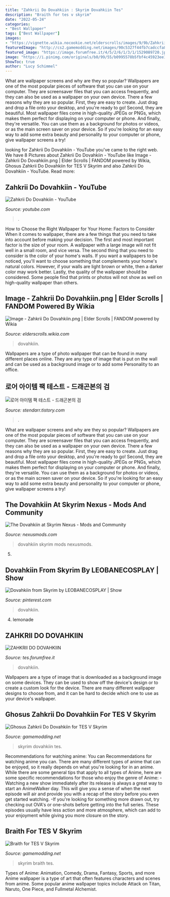 ```yaml
---
title: "Zahkrii Do Dovahkiin : Skyrim Dovahkiin Tes"
description: "Braith for tes v skyrim"
date: "2022-05-24"
categories:
- "Best Wallpaper"
tags: ["Best Wallpaper"]
images:
- "https://vignette.wikia.nocookie.net/elderscrolls/images/9/9b/Zahkrii_Do_Dovahkiin.png/revision/latest?cb=20141123124320"
featuredImage: "http://cs2.gamemodding.net/images/90c5327f44fb7cadccfa8ad6b923ae0373cfb0fd4d51036dc3d69e4f9d071b53.jpg"
featured_image: "https://image.forumfree.it/4/5/2/6/1/3/1/1529089720.jpg"
image: "https://i.pinimg.com/originals/b0/99/55/b0995578b5fbf4c45923ee165c5aab78.jpg"
ShowToc: true
author: "Lucy Schimmel"
---
```



What are wallpaper screens and why are they so popular?
Wallpapers are one of the most popular pieces of software that you can use on your computer. They are screensaver files that you can access frequently, and they can also be used as a wallpaper on your own device. There a few reasons why they are so popular. First, they are easy to create. Just drag and drop a file onto your desktop, and you're ready to go! Second, they are beautiful. Most wallpaper files come in high-quality JPEGs or PNGs, which makes them perfect for displaying on your computer or phone. And finally, they're versatile. You can use them as a background for photos or videos, or as the main screen saver on your device. So if you're looking for an easy way to add some extra beauty and personality to your computer or phone, give wallpaper screens a try!

	

		
looking for Zahkrii Do Dovahkiin - YouTube you've came to the right web. We have 8 Pictures about Zahkrii Do Dovahkiin - YouTube like Image - Zahkrii Do Dovahkiin.png | Elder Scrolls | FANDOM powered by Wikia, Ghosus Zahkrii Do Dovahkiin for TES V Skyrim and also Zahkrii Do Dovahkiin - YouTube. Read more:
		
    
## Zahkrii Do Dovahkiin - YouTube

<img loading=lazy src="https://i.ytimg.com/vi/7w80Tf0D6sw/maxresdefault.jpg" onerror="this.onerror=null;this.src='https://tse2.mm.bing.net/th?id=OIP.PnEoNJYZXR32Wyj7LiTqhAHaEK&amp;pid=15.1';" alt="Zahkrii Do Dovahkiin - YouTube">

_Source: youtube.com_

>. 

	

How to Choose the Right Wallpaper for Your Home: Factors to Consider
When it comes to wallpaper, there are a few things that you need to take into account before making your decision. The first and most important factor is the size of your room. A wallpaper with a large image will not fit well in a small room, and vice versa. 
The second thing that you need to consider is the color of your home's walls. If you want a wallpapers to be noticed, you'll want to choose something that complements your home's natural colors. However, if your walls are light brown or white, then a darker color may work better. 
Lastly, the quality of the wallpaper should be considered. Some people find that prints or photos will not show as well on high-quality wallpaper than others.

    
## Image - Zahkrii Do Dovahkiin.png | Elder Scrolls | FANDOM Powered By Wikia

<img loading=lazy src="https://vignette.wikia.nocookie.net/elderscrolls/images/9/9b/Zahkrii_Do_Dovahkiin.png/revision/latest?cb=20141123124320" onerror="this.onerror=null;this.src='https://tse3.mm.bing.net/th?id=OIP.7VnrpTbpuoVdaU85XZktmwHaEK&amp;pid=15.1';" alt="Image - Zahkrii Do Dovahkiin.png | Elder Scrolls | FANDOM powered by Wikia">

_Source: elderscrolls.wikia.com_

>dovahkiin. 

	



Wallpapers are a type of photo wallpaper that can be found in many different places online. They are any type of image that is put on the wall and can be used as a background image or to add some Personality to an office.

    
## 로어 아이템 팩 테스트 - 드래곤본의 검

<img loading=lazy src="https://img1.daumcdn.net/thumb/R720x0.q80/?scode=mtistory2&amp;fname=http:%2F%2Fcfile9.uf.tistory.com%2Fimage%2F23612E46554B1F6503EDE4" onerror="this.onerror=null;this.src='https://tse1.mm.bing.net/th?id=OIP.0riLiNiokkDyRiIoAEreEQHaEJ&amp;pid=15.1';" alt="로어 아이템 팩 테스트 - 드래곤본의 검">

_Source: stendarr.tistory.com_

>. 

	

What are wallpaper screens and why are they so popular?
Wallpapers are one of the most popular pieces of software that you can use on your computer. They are screensaver files that you can access frequently, and they can also be used as a wallpaper on your own device. There a few reasons why they are so popular. First, they are easy to create. Just drag and drop a file onto your desktop, and you're ready to go! Second, they are beautiful. Most wallpaper files come in high-quality JPEGs or PNGs, which makes them perfect for displaying on your computer or phone. And finally, they're versatile. You can use them as a background for photos or videos, or as the main screen saver on your device. So if you're looking for an easy way to add some extra beauty and personality to your computer or phone, give wallpaper screens a try!

    
## The Dovahkiin At Skyrim Nexus - Mods And Community

<img loading=lazy src="https://staticdelivery.nexusmods.com/mods/110/images/71567-0-1448461947.jpg" onerror="this.onerror=null;this.src='https://tse3.mm.bing.net/th?id=OIP.-t7OEFTt9NGPVeOOkdvLGwHaEK&amp;pid=15.1';" alt="The Dovahkiin at Skyrim Nexus - Mods and Community">

_Source: nexusmods.com_

>dovahkiin skyrim mods nexusmods. 

	

5.

    
## Dovahkiin From Skyrim By LEOBANECOSPLAY | Show

<img loading=lazy src="https://i.pinimg.com/originals/b0/99/55/b0995578b5fbf4c45923ee165c5aab78.jpg" onerror="this.onerror=null;this.src='https://tse1.mm.bing.net/th?id=OIP.GRFWAg71kBA8Nxz8hHDu5AAAAA&amp;pid=15.1';" alt="Dovahkiin from Skyrim by LEOBANECOSPLAY | Show">

_Source: pinterest.com_

>dovahkiin. 

	

4. lemonade 

    
## ZAHKRII DO DOVAHKIIN

<img loading=lazy src="https://image.forumfree.it/4/5/2/6/1/3/1/1529089720.jpg" onerror="this.onerror=null;this.src='https://tse4.mm.bing.net/th?id=OIP.E3EdDGWaXXwhEYzNLOpgKAHaIT&amp;pid=15.1';" alt="ZAHKRII DO DOVAHKIIN">

_Source: tes.forumfree.it_

>dovahkiin. 

	

Wallpapers are a type of image that is downloaded as a background image on some devices. They can be used to show off the device's design or to create a custom look for the device. There are many different wallpaper designs to choose from, and it can be hard to decide which one to use as your device's wallpaper.

    
## Ghosus Zahkrii Do Dovahkiin For TES V Skyrim

<img loading=lazy src="http://cs2.gamemodding.net/images/90c5327f44fb7cadccfa8ad6b923ae0373cfb0fd4d51036dc3d69e4f9d071b53.jpg" onerror="this.onerror=null;this.src='https://tse1.mm.bing.net/th?id=OIP.2p5imFXTQ1IRI0OsnEnYnwHaEK&amp;pid=15.1';" alt="Ghosus Zahkrii Do Dovahkiin for TES V Skyrim">

_Source: gamemodding.net_

>skyrim dovahkiin tes. 

	

Recommendations for watching anime: You can
Recommendations for watching anime you can. There are many different types of anime that can be enjoyed, so it really depends on what you're looking for in an anime. While there are some general tips that apply to all types of Anime, here are some specific recommendations for those who enjoy the genre of Anime: 
-Watching a new show immediately after its release is always a great way to start an AnimeWalker day. This will give you a sense of when the next episode will air and provide you with a recap of the story before you even get started watching. 
-If you're looking for something more drawn out, try checking out OVA's or one-shots before getting into the full series. These episodes usually have less action and more atmosphere, which can add to your enjoyment while giving you more closure on the story.

    
## Braith For TES V Skyrim

<img loading=lazy src="http://cs1.gamemodding.net/posts/2014-07/00358600_1405944212_52202415_TESV_2014-07-14_14-30-02-17.jpg" onerror="this.onerror=null;this.src='https://tse1.mm.bing.net/th?id=OIP.opgZIG3pQa5kA-92iPKt9wHaEK&amp;pid=15.1';" alt="Braith for TES V Skyrim">

_Source: gamemodding.net_

>skyrim braith tes. 

	

Types of Anime: Animation, Comedy, Drama, Fantasy, Sports, and more
Anime wallpaper is a type of art that often features characters and scenes from anime. Some popular anime wallpaper topics include Attack on Titan, Naruto, One Piece, and Fullmetal Alchemist.

